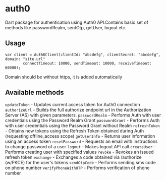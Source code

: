 # auth0

Dart package for authentication using Auth0 API.Contains basic set of methods like passwordRealm, sentOtp, getUser, logout etc.

## Usage

```
var client = Auth0Client(clientId: "abcdefg", clientSecret: "abcdefg", domain: "site.url"
        connectTimeout: 10000, sendTimeout: 10000, receiveTimeout: 60000);
```
Domain should be without https, it is added automatically

## Available methods


`updateToken` - Updates current access token for Auth0 connection
`authorizeUrl` - Builds the full authorize endpoint url in the Authorization Server (AS) with given parameters.
`passwordRealm` - Performs Auth with user credentials using the Password Realm Grant
`passwordGrant` - Performs Auth with user credentials using the Password Grant without Realm
`refreshToken` - Obtains new tokens using the Refresh Token obtained during Auth (requesting offline_access scope)
`getUserInfo` - Returns user information using an access token
`resetPassword` - Requests an email with instructions to change password of a user
`logout` - Makes logout API call
`createUser` - Performs creating user with specified values
`revoke` - Revokes an issued refresh token
`exchange` - Exchanges a code obtained via /authorize (w/PKCE) for the user's tokens
`sendOtpCode` - Performs sending sms code on phone number
`verifyPhoneWithOTP` - Performs verification of phone number
